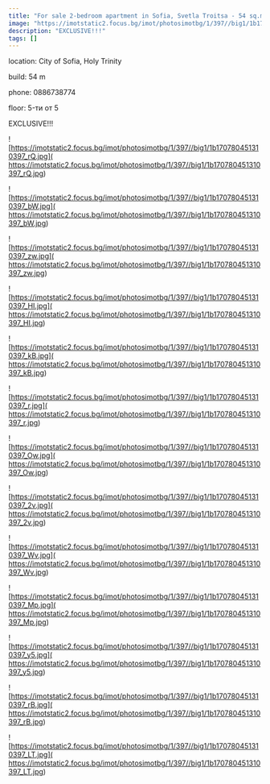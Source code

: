 ```yaml
---
title: "For sale 2-bedroom apartment in Sofia, Svetla Troitsa - 54 sq.m / 98000 EUR :: imot.bg Ad."
image: "https://imotstatic2.focus.bg/imot/photosimotbg/1/397//big1/1b170780451310397_it.jpg"
description: "EXCLUSIVE!!!"
tags: []
---
```


location: City of Sofia, Holy Trinity

build: 54 m

phone: 0886738774

floor: 5-ти от 5

EXCLUSIVE!!!


![https://imotstatic2.focus.bg/imot/photosimotbg/1/397//big1/1b170780451310397_rQ.jpg]( https://imotstatic2.focus.bg/imot/photosimotbg/1/397//big1/1b170780451310397_rQ.jpg)


![https://imotstatic2.focus.bg/imot/photosimotbg/1/397//big1/1b170780451310397_bW.jpg]( https://imotstatic2.focus.bg/imot/photosimotbg/1/397//big1/1b170780451310397_bW.jpg)


![https://imotstatic2.focus.bg/imot/photosimotbg/1/397//big1/1b170780451310397_zw.jpg]( https://imotstatic2.focus.bg/imot/photosimotbg/1/397//big1/1b170780451310397_zw.jpg)


![https://imotstatic2.focus.bg/imot/photosimotbg/1/397//big1/1b170780451310397_HI.jpg]( https://imotstatic2.focus.bg/imot/photosimotbg/1/397//big1/1b170780451310397_HI.jpg)


![https://imotstatic2.focus.bg/imot/photosimotbg/1/397//big1/1b170780451310397_kB.jpg]( https://imotstatic2.focus.bg/imot/photosimotbg/1/397//big1/1b170780451310397_kB.jpg)


![https://imotstatic2.focus.bg/imot/photosimotbg/1/397//big1/1b170780451310397_r.jpg]( https://imotstatic2.focus.bg/imot/photosimotbg/1/397//big1/1b170780451310397_r.jpg)


![https://imotstatic2.focus.bg/imot/photosimotbg/1/397//big1/1b170780451310397_Ow.jpg]( https://imotstatic2.focus.bg/imot/photosimotbg/1/397//big1/1b170780451310397_Ow.jpg)


![https://imotstatic2.focus.bg/imot/photosimotbg/1/397//big1/1b170780451310397_2v.jpg]( https://imotstatic2.focus.bg/imot/photosimotbg/1/397//big1/1b170780451310397_2v.jpg)


![https://imotstatic2.focus.bg/imot/photosimotbg/1/397//big1/1b170780451310397_Wv.jpg]( https://imotstatic2.focus.bg/imot/photosimotbg/1/397//big1/1b170780451310397_Wv.jpg)


![https://imotstatic2.focus.bg/imot/photosimotbg/1/397//big1/1b170780451310397_Mp.jpg]( https://imotstatic2.focus.bg/imot/photosimotbg/1/397//big1/1b170780451310397_Mp.jpg)


![https://imotstatic2.focus.bg/imot/photosimotbg/1/397//big1/1b170780451310397_y5.jpg]( https://imotstatic2.focus.bg/imot/photosimotbg/1/397//big1/1b170780451310397_y5.jpg)


![https://imotstatic2.focus.bg/imot/photosimotbg/1/397//big1/1b170780451310397_rB.jpg]( https://imotstatic2.focus.bg/imot/photosimotbg/1/397//big1/1b170780451310397_rB.jpg)


![https://imotstatic2.focus.bg/imot/photosimotbg/1/397//big1/1b170780451310397_LT.jpg]( https://imotstatic2.focus.bg/imot/photosimotbg/1/397//big1/1b170780451310397_LT.jpg)


